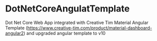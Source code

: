 # DotNetCoreAngulatTemplate
Dot Net Core Web App integrated with Creative Tim  Material Angular Template (https://www.creative-tim.com/product/material-dashboard-angular2) and upgraded angular template to v10
